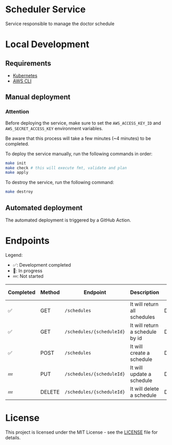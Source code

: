 # Scheduler Service
Service responsible to manage the doctor schedule

# Local Development

## Requirements

- [Kubernetes](https://kubernetes.io/)
- [AWS CLI](https://aws.amazon.com/cli/)

## Manual deployment

### Attention

Before deploying the service, make sure to set the `AWS_ACCESS_KEY_ID` and `AWS_SECRET_ACCESS_KEY` environment variables.

Be aware that this process will take a few minutes (~4 minutes) to be completed.

To deploy the service manually, run the following commands in order:

```bash
make init
make check # this will execute fmt, validate and plan
make apply
```

To destroy the service, run the following command:

```bash
make destroy
```

## Automated deployment

The automated deployment is triggered by a GitHub Action.

# Endpoints

Legend:
- ✅: Development completed
- 🚧: In progress
- 💤: Not started


| Completed | Method | Endpoint                  | Description                     | User Role |
| --------- | ------ | ------------------------- | ------------------------------- | --------- |
| ✅         | GET    | `/schedules`              | It will return all schedules    | Doctor    |
| ✅         | GET    | `/schedules/{scheduleId}` | It will return a schedule by id | Doctor    |
| ✅         | POST   | `/schedules`              | It will create a schedule       | Doctor    |
| 💤         | PUT    | `/schedules/{scheduleId}` | It will update a schedule       | Doctor    |
| 💤         | DELETE | `/schedules/{scheduleId}` | It will delete a schedule       | Doctor    |

# License

This project is licensed under the MIT License - see the [LICENSE](LICENSE) file for details.
